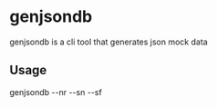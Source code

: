 # genjsondb

genjsondb is a cli tool that generates json mock data

## Usage

genjsondb --nr <n records> --sn <schema name> --sf <schema filename>


